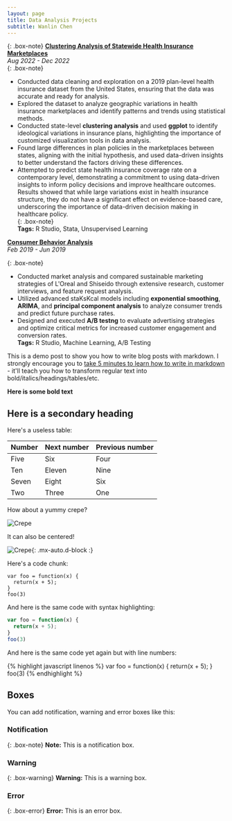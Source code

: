```yaml
---
layout: page
title: Data Analysis Projects
subtitle: Wanlin Chen
---
```


{: .box-note}
**[Clustering Analysis of Statewide Health Insurance Marketplaces](https://markdowntutorial.com/)**   
*Aug 2022 - Dec 2022*  
{: .box-note}  
- Conducted data cleaning and exploration on a 2019 plan-level health insurance dataset from the United States, ensuring that the data was accurate and ready for analysis.
- Explored the dataset to analyze geographic variations in health insurance marketplaces and identify patterns and trends using statistical methods.  
- Conducted state-level **clustering analysis** and used **ggplot** to identify ideological variations in insurance plans, highlighting the importance of customized visualization tools in data analysis.  
- Found large differences in plan policies in the marketplaces between states, aligning with the initial hypothesis, and used data-driven insights to better understand the factors driving these differences.  
- Attempted to predict state health insurance coverage rate on a contemporary level, demonstrating a commitment to using data-driven insights to inform policy decisions and improve healthcare outcomes. Results showed that while large variations exist in health insurance structure, they do not have a significant effect on evidence-based care, underscoring the importance of data-driven decision making in healthcare policy.    
{: .box-note}   
**Tags:** R Studio, Stata, Unsupervised Learning
    
    
**[Consumer Behavior Analysis](https://markdowntutorial.com/)**    
*Feb 2019 - Jun 2019*  
    
{: .box-note}
- Conducted market analysis and compared sustainable marketing strategies of L'Oreal and Shiseido through extensive research, customer interviews, and feature request analysis.  
- Utilized advanced staKsKcal models including **exponential smoothing**, **ARIMA**, and **principal component analysis** to analyze consumer trends and predict future purchase rates.  
- Designed and executed **A/B testng** to evaluate advertising strategies and optimize critical metrics for increased customer engagement and conversion rates.      
**Tags:** R Studio, Machine Learning, A/B Testing

  






    



This is a demo post to show you how to write blog posts with markdown.  I strongly encourage you to [take 5 minutes to learn how to write in markdown](https://markdowntutorial.com/) - it'll teach you how to transform regular text into bold/italics/headings/tables/etc.

**Here is some bold text**

## Here is a secondary heading

Here's a useless table:

| Number | Next number | Previous number |
| :------ |:--- | :--- |
| Five | Six | Four |
| Ten | Eleven | Nine |
| Seven | Eight | Six |
| Two | Three | One |


How about a yummy crepe?

![Crepe](https://s3-media3.fl.yelpcdn.com/bphoto/cQ1Yoa75m2yUFFbY2xwuqw/348s.jpg)

It can also be centered!

![Crepe](https://s3-media3.fl.yelpcdn.com/bphoto/cQ1Yoa75m2yUFFbY2xwuqw/348s.jpg){: .mx-auto.d-block :}

Here's a code chunk:

~~~
var foo = function(x) {
  return(x + 5);
}
foo(3)
~~~

And here is the same code with syntax highlighting:

```javascript
var foo = function(x) {
  return(x + 5);
}
foo(3)
```

And here is the same code yet again but with line numbers:

{% highlight javascript linenos %}
var foo = function(x) {
  return(x + 5);
}
foo(3)
{% endhighlight %}

## Boxes
You can add notification, warning and error boxes like this:

### Notification

{: .box-note}
**Note:** This is a notification box.

### Warning

{: .box-warning}
**Warning:** This is a warning box.

### Error

{: .box-error}
**Error:** This is an error box.
